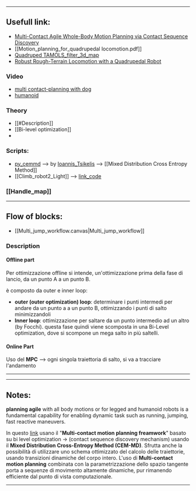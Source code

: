 
--- 
## Usefull link:
- [Multi-Contact Agile Whole-Body Motion Planning via Contact Sequence Discovery](https://hal.science/hal-05072261/)
- [[Motion_planning_for_quadrupedal locomotion.pdf]]
- [Quadruped TAMOLS_filter_3d_map](https://arxiv.org/pdf/2206.14049)
- [Robust Rough-Terrain Locomotion with a Quadrupedal Robot](https://ieeexplore.ieee.org/stamp/stamp.jsp?arnumber=8460731)
### Video
- [multi contact-planning with dog](https://www.youtube.com/watch?v=rAP7M4BL9sQ) 
- [humanoid](https://www.youtube.com/watch?v=2Vry-th8g2s)
### Theory
- [[#Description]]
- [[Bi-level optimization]]
- 
### Scripts: 
- [py_cemmd](https://github.com/itsikelis/py_cemmd) --> by [Ioannis_Tsikelis](https://itsikelis.github.io/) --> [[Mixed Distribution Cross Entropy Method]]
- [[Climb_robot2_Light]] --> [link_code](https://github.com/mfocchi/robot_control/blob/traj_optimization/base_controllers/climbingrobot_controller/climbingrobot_controller2_light.py#L272)
### [[Handle_map]]

---
## Flow of blocks:
- [[Multi_jump_workflow.canvas|Multi_jump_workflow]]
### Description
#### Offline part

Per ottimizzazione offline si intende, un'ottimizzazione prima della fase di lancio, da un punto A a  un punto B.

è composto da outer e inner loop:
- **outer (outer optimization) loop**:  determinare i punti intermedi per andare da un punto a a un punto B, ottimizzando i punti di salto minimizzandoli
- **Inner loop**: ottimizzazione per saltare da un punto intermedio ad un altro (by Focchi).
questa fase quindi viene scomposta in una Bi-Level optimization, dove si scompone un mega salto in più saltelli.

#### Online Part
Uso del **MPC** --> ogni singola traiettoria di salto, si va a tracciare l'andamento

---




---
## Notes:
**planning agile** with all body motions or for legged and humanoid robots is a fundamental capability for enabling dynamic task such as running, jumping, fast reactive maneuvers.

In questo [link](https://scholar.google.com/citations?view_op=view_citation&hl=en&user=4HezbBsAAAAJ&sortby=pubdate&citation_for_view=4HezbBsAAAAJ:xtRiw3GOFMkC) usano il "**Multi-contact motion planning freamwork**" basato su bi level optimization -> (contact sequence discovery mechanism) usando il **Mixed Distribution Cross-Entropy Method (CEM-MD)**. Sfrutta anche la possibilità di utilizzare uno schema ottimizzato del calcolo delle traiettorie, usando transizioni dinamiche del corpo intero. L'uso di **Multi-contact motion planning** combinata con la parametrizzazione dello spazio tangente porta a sequenze di movimento altamente dinamiche, pur rimanendo efficiente dal punto di vista computazionale.

---
